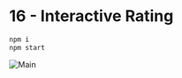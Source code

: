 # **16 - Interactive Rating**

```sh
npm i
npm start
```




![Main](https://gpx.ge/challenge/frontend/images/fr-mentor/16_interactive_rating.png "image")


